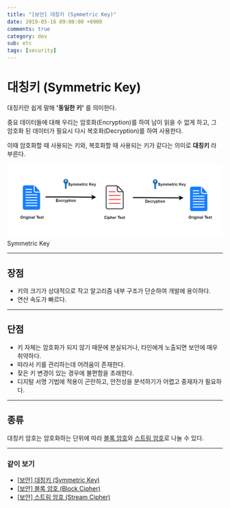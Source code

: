 ```yaml
---
title: "[보안] 대칭키 (Symmetric Key)"
date: 2019-05-16 09:00:00 +0900
comments: true
category: dev
sub: etc
tags: [security]
---
```


# 대칭키 (Symmetric Key)
대칭키란 쉽게 말해 **'동일한 키'** 를 의미한다.

중요 데이터들에 대해 우리는 암호화(Encryption)를 하여 남이 읽을 수 없게 하고,
그 암호화 된 데이터가 필요시 다시 복호화(Decryption)를 하여 사용한다.

이때 암호화할 때 사용되는 키와, 복호화할 때 사용되는 키가 같다는 의미로 **대칭키** 라 부른다.

<p class="center">
  <img class="center border radius" style="width:50rem;" src="/dev/42/symmetric-key.png"><br>
  <span class="desc">Symmetric Key</span>
</p>

---

## 장점
* 키의 크기가 상대적으로 작고 알고리즘 내부 구조가 단순하여 개발에 용이하다.
* 연산 속도가 빠르다.

---

## 단점
* 키 자체는 암호화가 되지 않기 때문에 분실되거나, 타인에게 노출되면 보안에 매우 취약하다.
* 따라서 키를 관리하는데 어려움이 존재한다.
* 잦은 키 변경이 있는 경우에 불편함을 초래한다.
* 디지털 서명 기법에 적용이 곤란하고, 안전성을 분석하기가 어렵고 중재자가 필요하다.

---

## 종류
대칭키 암호는 암호화하는 단위에 따라 [블록 암호](/dev/43)와 [스트림 암호](/dev/44)로 나눌 수 있다.

---

### 같이 보기
* [[보안] 대칭키 (Symmetric Key)](/dev/42)
* [[보안] 블록 암호 (Block Cipher)](/dev/43)
* [[보안] 스트림 암호 (Stream Cipher)](/dev/44)
